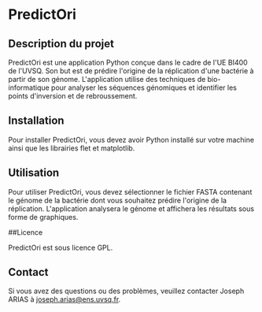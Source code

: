 # PredictOri

## Description du projet

PredictOri est une application Python conçue dans le cadre de l'UE BI400 de l'UVSQ. Son but est de prédire l'origine de la réplication d'une bactérie à partir de son génome. L'application utilise des techniques de bio-informatique pour analyser les séquences génomiques et identifier les points d'inversion et de rebroussement.

## Installation

Pour installer PredictOri, vous devez avoir Python installé sur votre machine ainsi que les librairies flet et matplotlib.

## Utilisation

Pour utiliser PredictOri, vous devez sélectionner le fichier FASTA contenant le génome de la bactérie dont vous souhaitez prédire l'origine de la réplication. L'application analysera le génome et affichera les résultats sous forme de graphiques.  

##Licence

PredictOri est sous licence GPL.  

## Contact

Si vous avez des questions ou des problèmes, veuillez contacter Joseph ARIAS à joseph.arias@ens.uvsq.fr.
